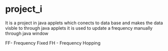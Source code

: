 # project_i

It is a  project in java applets which conects to data base and makes the data visble to through java applets
it is used to update a frequency manually through java window

FF- Frequency Fixed
FH - Frequency Hopping
